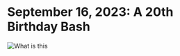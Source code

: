 # September 16, 2023: A 20th Birthday Bash


![What is this]([myimage.png](https://github.com/katemekechuk/kate_turns_20/blob/711eb76581ff1503ffe3ad97861e89341c542630/IMG_9347.JPG)https://github.com/katemekechuk/kate_turns_20/blob/711eb76581ff1503ffe3ad97861e89341c542630/IMG_9347.JPG)
